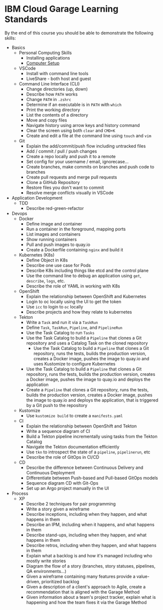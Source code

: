 # IBM Cloud Garage Learning Standards

By the end of this course you should be able to demonstrate the following skills:

- Basics
  - Personal Computing Skills
    - Installing applications
    - [Computer Setup](https://github.com/upslopeio/ibm-cloud-garage-training/tree/main/computer-setup/apac-emea/README.md)
  - VSCode
    - Install with command line tools
    - LiveShare - both host and guest
  - Command Line Interface (CLI)
    - Change directories (up, down)
    - Describe how `PATH` works
    - Change `PATH` in `.zshrc`
    - Determine if an executable is in `PATH` with `which`
    - Print the working directory
    - List the contents of a directory
    - Move and copy files
    - Navigate history using arrow keys and history command
    - Clear the screen using both `clear` and `CMD+K`
    - Create and edit a file at the command line using `touch` and `vim`
  - Git
    - Explain the add/commit/push flow including untracked files
    - Add / commit / pull / push changes
    - Create a repo locally and push it to a remote
    - Set config for your username / email, ignorecase...
    - Create branches, make commits on branches and push code to branches
    - Create pull requests and merge pull requests
    - Clone a GitHub Repository
    - Restore files you don't want to commit
    - Resolve merge conflicts visually in VSCode
- Application Development
  - TDD
    - Describe red-green-refactor
- Devops
  - Docker
    - Define image and container
    - Run a container in the foreground, mapping ports
    - List images and containers
    - Show running containers
    - Pull and push images to quay.io
    - Create a Dockerfile containing `nginx` and build it
  - Kubernetes (K8s)
    - Define Object in K8s
    - Describe one use case for Pods
    - Describe K8s including things like etcd and the control plane
    - Use the command line to debug an application using `get`, `describe`, `logs`, etc.
    - Describe the role of YAML in working with K8s
  - OpenShift
    - Explain the relationship between OpenShift and Kubernetes
    - Login to oc locally using the UI to get the token
    - Use `icc` to login to `oc` locally
    - Describe projects and how they relate to kubernetes
  - Tekton
    - Write a `Task` and run it via a `TaskRun`
    - Define `Task`, `TaskRun`, `Pipeline`, and `PipelineRun`
    - Use the Task Catalog to run `Tasks`
    - Use the Task Catalog to build a `Pipeline` that clones a Git repository and uses a Catalog Task on the cloned repository
      - Use the Task Catalog to build a `Pipeline` that clones a Git repository, runs the tests, builds the production version, creates a Docker image, pushes the image to quay.io and uses Kustomize to configure Kubernetes
    - Use the Task Catalog to build a `Pipeline` that clones a Git repository, runs the tests, builds the production version, creates a Docker image, pushes the image to quay.io and deploys the application
    - Create a `Pipeline` that clones a Git repository, runs the tests, builds the production version, creates a Docker image, pushes the image to quay.io and deploys the application, that is triggered by a Git push to the repository
  - Kustomize
    - Use `kustomize build` to create a `manifests.yaml`
  - CI
    - Explain the relationship between OpenShift and Tekton
    - Write a sequence diagram of CI
    - Build a Tekton pipeline incrementally using tasks from the Tekton Catalog
    - Navigate the Tekton documentation efficiently
    - Use `tkn` to introspect the state of a `pipeline`, `pipelinerun`, etc
    - Describe the role of GitOps in CI/CD
  - CD
    - Describe the difference between Continuous Delivery and Continuous Deployment
    - Differentiate between Push-based and Pull-based GitOps models
    - Sequence diagram CD with Git-Ops
    - Set up an Argo project manually in the UI
- Process
  - XP
    - Describe 2 techniques for pair programming
    - Write a story given a wireframe
    - Describe inceptions, including when they happen, and what happens in them
    - Describe an IPM, including when it happens, and what happens in them
    - Describe stand-ups, including when they happen, and what happens in them
    - Describe retros, including when they happen, and what happens in them
    - Explain what a backlog is and how it's managed including who mostly write stories
    - Diagram the flow of a story (branches, story statuses, pipelines, QA environments...)
    - Given a wireframe containing many features provide a value-driven, prioritized backlog
    - Given a description of a client's approach to Agile, create a recommendation that is aligned with the Garage Method
    - Given information about a team's project tracker, explain what is happening and how the team fixes it via the Garage Method
